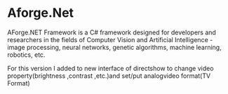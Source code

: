 # Aforge.Net
AForge.NET Framework is a C# framework designed for developers and researchers in the fields of Computer Vision and Artificial Intelligence - image processing, neural networks, genetic algorithms, machine learning, robotics, etc.

For this version I added to new interface of directshow to change video property(brightness ,contrast ,etc.)and set/put analogvideo format(TV Format)  
